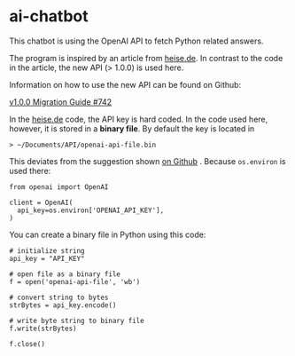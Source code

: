 # ai-chatbot

This chatbot is using the OpenAI API to fetch Python related answers.

The program is inspired by an article from [heise.de](https://www.heise.de/ratgeber/Python-Eigene-KI-Programmierhilfe-entwickeln-9330993.html). In contrast to the code in the article, the new API (> 1.0.0) is used here.

Information on how to use the new API can be found on Github:

[v1.0.0 Migration Guide #742](https://github.com/openai/openai-python/discussions/742)

In the [heise.de](https://www.heise.de/ratgeber/Python-Eigene-KI-Programmierhilfe-entwickeln-9330993.html) code, the API key is hard coded. In the code used here, however, it is stored in a **binary file**. By default the key is located in

    > ~/Documents/API/openai-api-file.bin

This deviates from the suggestion shown [on Github](https://github.com/openai/openai-python/discussions/742)
. Because `os.environ` is used there:

    from openai import OpenAI

    client = OpenAI(
      api_key=os.environ['OPENAI_API_KEY'],
    )

You can create a binary file in Python using this code:

    # initialize string
    api_key = "API_KEY"

    # open file as a binary file
    f = open('openai-api-file', 'wb')

    # convert string to bytes
    strBytes = api_key.encode()

    # write byte string to binary file
    f.write(strBytes)

    f.close()

